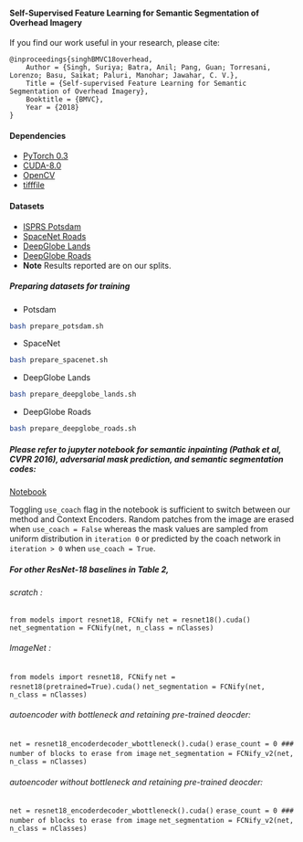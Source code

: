 #### Self-Supervised Feature Learning for Semantic Segmentation of Overhead Imagery

If you find our work useful in your research, please cite:

    @inproceedings{singhBMVC18overhead,
        Author = {Singh, Suriya; Batra, Anil; Pang, Guan; Torresani, Lorenzo; Basu, Saikat; Paluri, Manohar; Jawahar, C. V.},
        Title = {Self-supervised Feature Learning for Semantic Segmentation of Overhead Imagery},
        Booktitle = {BMVC},
        Year = {2018}
    }

#### Dependencies
* [PyTorch 0.3](https://pytorch.org/)
* [CUDA-8.0](https://developer.nvidia.com/cuda-80-ga2-download-archive)
* [OpenCV](https://opencv.org/)
* [tifffile](https://www.lfd.uci.edu/~gohlke/code/tifffile.py.html)


#### Datasets
* [ISPRS Potsdam](http://www2.isprs.org/commissions/comm3/wg4/data-request-form2.html)
* [SpaceNet Roads](https://spacenetchallenge.github.io/Challenges/Challenge-3.html)
* [DeepGlobe Lands](http://deepglobe.org/index.html)
* [DeepGlobe Roads](http://deepglobe.org/index.html)
* **Note** Results reported are on our splits.

##### Preparing datasets for training
* Potsdam
```bash 
bash prepare_potsdam.sh
```
* SpaceNet
```bash 
bash prepare_spacenet.sh
```
* DeepGlobe Lands
```bash 
bash prepare_deepglobe_lands.sh
```
* DeepGlobe Roads
```bash 
bash prepare_deepglobe_roads.sh
```

##### Please refer to jupyter notebook for semantic inpainting (Pathak et al, CVPR 2016), adversarial mask prediction, and semantic segmentation codes:
[Notebook](https://github.com/suriyasingh/Self-supervision-for-segmenting-overhead-imagery/blob/master/Self_supervised_Feature_Learning_for_Semantic_Segmentation_of_Overhead_Imagery.ipynb)

Toggling `use_coach` flag in the notebook is sufficient to switch between our method and Context Encoders. Random patches from the image are erased when `use_coach = False` whereas the mask values are sampled from uniform distribution in `iteration 0` or predicted by the coach network in `iteration > 0` when `use_coach = True`.

##### For other ResNet-18 baselines in Table 2,

###### scratch :
`from models import resnet18, FCNify
net = resnet18().cuda()
net_segmentation = FCNify(net, n_class = nClasses)`

###### ImageNet :
`from models import resnet18, FCNify` 
`net = resnet18(pretrained=True).cuda()` 
`net_segmentation = FCNify(net, n_class = nClasses)`

###### autoencoder with bottleneck and retaining pre-trained deocder:
`net = resnet18_encoderdecoder_wbottleneck().cuda()`
`erase_count = 0 ### number of blocks to erase from image`
`net_segmentation = FCNify_v2(net, n_class = nClasses)`

###### autoencoder without bottleneck and retaining pre-trained deocder:
`net = resnet18_encoderdecoder_wbottleneck().cuda()`
`erase_count = 0 ### number of blocks to erase from image`
`net_segmentation = FCNify_v2(net, n_class = nClasses)`
